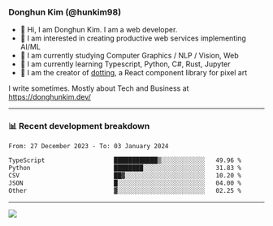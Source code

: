 ### Donghun Kim (@hunkim98)

- 👋 Hi, I am Donghun Kim. I am a web developer. 
- 🤔 I am interested in creating productive web services implementing AI/ML
- 🔭 I am currently studying Computer Graphics / NLP / Vision, Web 
- 🌱 I am currently learning Typescript, Python, C#, Rust, Jupyter
- 🎨 I am the creator of [dotting](https://github.com/hunkim98/dotting), a React component library for pixel art

I write sometimes. Mostly about Tech and Business at https://donghunkim.dev/

---
### 📊 Recent development breakdown
<!--START_SECTION:waka-->

```txt
From: 27 December 2023 - To: 03 January 2024

TypeScript                   ████████████▒░░░░░░░░░░░░   49.96 %
Python                       ████████░░░░░░░░░░░░░░░░░   31.83 %
CSV                          ██▓░░░░░░░░░░░░░░░░░░░░░░   10.20 %
JSON                         █░░░░░░░░░░░░░░░░░░░░░░░░   04.00 %
Other                        ▓░░░░░░░░░░░░░░░░░░░░░░░░   02.25 %
```

<!--END_SECTION:waka-->
---

<!-- <div align='center'> -->
  <img align="center" src="https://github-readme-stats.vercel.app/api?username=hunkim98&theme=dark&show_icons=true"/>
<!-- </div> -->
<!--
**hunkim98/hunkim98** is a ✨ _special_ ✨ repository because its `README.md` (this file) appears on your GitHub profile.

Here are some ideas to get you started:

- 🔭 I’m currently working on ...
- 🌱 I’m currently learning ...
- 👯 I’m looking to collaborate on ...
- 🤔 I’m looking for help with ...
- 💬 Ask me about ...
- 📫 How to reach me: ...
- 😄 Pronouns: ...
- ⚡ Fun fact: ...
-->
